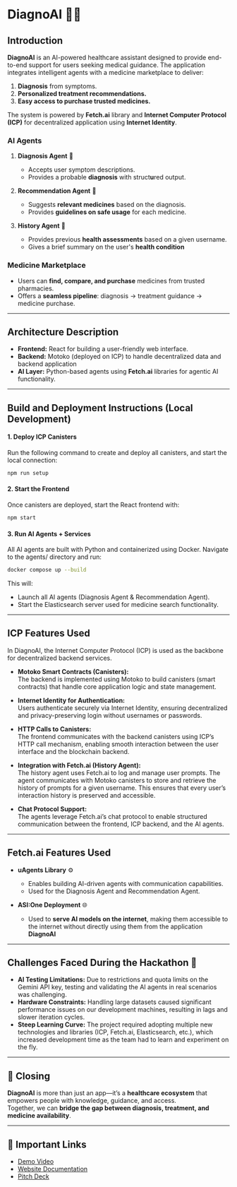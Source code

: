 # DiagnoAI 🏥🤖

## Introduction  
**DiagnoAI** is an AI-powered healthcare assistant designed to provide end-to-end support for users seeking medical guidance. The application integrates intelligent agents with a medicine marketplace to deliver:  
1. **Diagnosis** from symptoms.  
2. **Personalized treatment recommendations.**  
3. **Easy access to purchase trusted medicines.**

The system is powered by **Fetch.ai** library and **Internet Computer Protocol (ICP)** for decentralized application using **Internet Identity**.  

### AI Agents  
1. **Diagnosis Agent** 🧠  
   - Accepts user symptom descriptions.  
   - Provides a probable **diagnosis** with struct**u**red output.  

2. **Recommendation Agent** 💊  
   - Suggests **relevant medicines** based on the diagnosis.  
   - Provides **guidelines on safe usage** for each medicine.  

3. **History Agent** 📜
   - Provides previous **health assessments** based on a given username.
   - Gives a brief summary on the user's **health condition**

### Medicine Marketplace 
   - Users can **find, compare, and purchase** medicines from trusted pharmacies.  
   - Offers a **seamless pipeline**: diagnosis → treatment guidance → medicine purchase.  

---

## Architecture Description  

- **Frontend:** React for building a user-friendly web interface.  
- **Backend:** Motoko (deployed on ICP) to handle decentralized data and backend application
- **AI Layer:** Python-based agents using **Fetch.ai** libraries for agentic AI functionality.  

---

## Build and Deployment Instructions (Local Development)

#### 1. Deploy ICP Canisters  
Run the following command to create and deploy all canisters, and start the local connection:  
```bash
npm run setup
```

#### 2. Start the Frontend
Once canisters are deployed, start the React frontend with:
```bash
npm start
```

#### 3. Run AI Agents + Services
All AI agents are built with Python and containerized using Docker.
Navigate to the agents/ directory and run:
```bash
docker compose up --build
```
This will:

- Launch all AI agents (Diagnosis Agent & Recommendation Agent).
- Start the Elasticsearch server used for medicine search functionality.
---

## ICP Features Used  

In DiagnoAI, the Internet Computer Protocol (ICP) is used as the backbone for decentralized backend services.  

- **Motoko Smart Contracts (Canisters):**  
  The backend is implemented using Motoko to build canisters (smart contracts) that handle core application logic and state management.  

- **Internet Identity for Authentication:**  
  Users authenticate securely via Internet Identity, ensuring decentralized and privacy-preserving login without usernames or passwords.  

- **HTTP Calls to Canisters:**  
  The frontend communicates with the backend canisters using ICP’s HTTP call mechanism, enabling smooth interaction between the user interface and the blockchain backend.  

- **Integration with Fetch.ai (History Agent):**  
  The history agent uses Fetch.ai to log and manage user prompts. The agent communicates with Motoko canisters to store and retrieve the history of prompts for a given username. This ensures that every user’s interaction history is preserved and accessible.  

- **Chat Protocol Support:**  
  The agents leverage Fetch.ai’s chat protocol to enable structured communication between the frontend, ICP backend, and the AI agents.  


---

## Fetch.ai Features Used  

- **uAgents Library** ⚙️  
  - Enables building AI-driven agents with communication capabilities.  
  - Used for the Diagnosis Agent and Recommendation Agent.  

- **ASI:One Deployment** 🌐  
  - Used to **serve AI models on the internet**, making them accessible to the internet without directly using them from the application **DiagnoAI**


---

## Challenges Faced During the Hackathon 🚧  

- **AI Testing Limitations:** Due to restrictions and quota limits on the Gemini API key, testing and validating the AI agents in real scenarios was challenging.  
- **Hardware Constraints:** Handling large datasets caused significant performance issues on our development machines, resulting in lags and slower iteration cycles.  
- **Steep Learning Curve:** The project required adopting multiple new technologies and libraries (ICP, Fetch.ai, Elasticsearch, etc.), which increased development time as the team had to learn and experiment on the fly.  

---

## 🚀 Closing
**DiagnoAI** is more than just an app—it’s a **healthcare ecosystem** that empowers people with knowledge, guidance, and access.  
Together, we can **bridge the gap between diagnosis, treatment, and medicine availability**.  

---

## 🔗 Important Links

* [Demo Video](https://youtu.be/hjOji8diK1A)
* [Website Documentation](https://nielxfb.notion.site/DiagnoAI-2574c303a60580919e92f1c6ddcb2705)
* [Pitch Deck](#)
